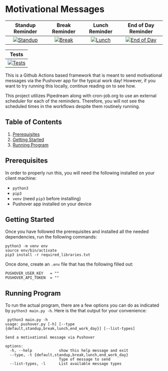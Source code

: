 # Motivational Messages

| Standup Reminder | Break Reminder | Lunch Reminder | End of Day Reminder |
|:----------------:|:--------------:|:--------------:|:-------------------:|
| [![Standup](https://github.com/markusewalker/motivational-messages/actions/workflows/standup.yml/badge.svg?branch=main)](https://github.com/markusewalker/motivational-messages/actions/workflows/standup.yml) | [![Break](https://github.com/markusewalker/motivational-messages/actions/workflows/break.yml/badge.svg?branch=main)](https://github.com/markusewalker/motivational-messages/actions/workflows/break.yml) | [![Lunch](https://github.com/markusewalker/motivational-messages/actions/workflows/lunch.yml/badge.svg?branch=main)](https://github.com/markusewalker/motivational-messages/actions/workflows/lunch.yml) | [![End of Day](https://github.com/markusewalker/motivational-messages/actions/workflows/eod.yml/badge.svg?branch=main)](https://github.com/markusewalker/motivational-messages/actions/workflows/eod.yml) |

| Tests |
|:-----:|
| [![Tests](https://github.com/markusewalker/motivational-messages/actions/workflows/run-tests.yml/badge.svg?branch=main)](https://github.com/markusewalker/motivational-messages/actions/workflows/run-tests.yml) |

This is a Github Actions based framework that is meant to send motivational messages via the Pushover app for the typical work day! However, if you want to try running this locally, continue reading on to see how.

This project utilizes Pipedream along with cron-job.org to use an external scheduler for each of the reminders. Therefore, you will not see the scheduled times in the workflows despite them routinely running.

## Table of Contents
1. [Prerequisites](#Prerequisites)
2. [Getting Started](#Getting-Started)
3. [Running Program](#Running-Program)

## Prerequisites
In order to properly run this, you will need the following installed on your client machine:

- `python3`
- `pip3`
- `venv` (need `pip3` before installing)
- Pushover app installed on your device

## Getting Started
Once you have followed the prerequisites and installed all the needed dependencies, run the following commands:

```
python3 -m venv env
source env/bin/activate
pip3 install -r required_libraries.txt
```

Once done, create an `.env` file that has the following filled out:

```
PUSHOVER_USER_KEY   = ""
PUSHOVER_API_TOKEN  = ""
```

## Running Program
To run the actual program, there are a few options you can do as indicated by `python3 main.py -h`. Here is the that output for your convenience:

```
 python3 main.py -h
usage: pushover.py [-h] [--type {default,standup,break,lunch,end_work_day}] [--list-types]

Send a motivational message via Pushover

options:
  -h, --help            show this help message and exit
  --type, -t {default,standup,break,lunch,end_work_day}
                        Type of message to send
  --list-types, -l      List available message types
```
